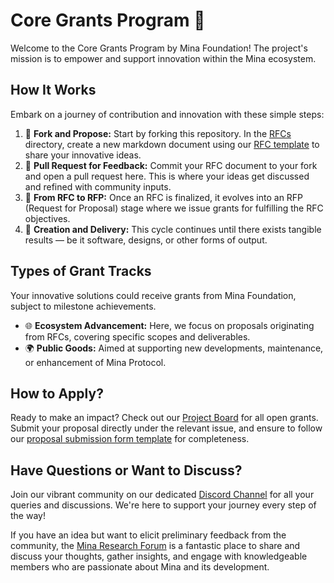 # Core Grants Program 🚀

Welcome to the Core Grants Program by Mina Foundation! The project's mission is to empower and support innovation within the Mina ecosystem.

## How It Works
Embark on a journey of contribution and innovation with these simple steps:

1. 🍴 **Fork and Propose:** Start by forking this repository. In the [RFCs](./RFCs/) directory, create a new markdown document using our [RFC template](./RFCs/rfc-0001-template.md) to share your innovative ideas.
2. 💬 **Pull Request for Feedback:** Commit your RFC document to your fork and open a pull request here. This is where your ideas get discussed and refined with community inputs.
3. 🎨 **From RFC to RFP:** Once an RFC is finalized, it evolves into an RFP (Request for Proposal) stage where we issue grants for fulfilling the RFC objectives.
4. 🔄 **Creation and Delivery:** This cycle continues until there exists tangible results — be it software, designs, or other forms of output.

## Types of Grant Tracks
Your innovative solutions could receive grants from Mina Foundation, subject to milestone achievements.
- 🌐 **Ecosystem Advancement:** Here, we focus on proposals originating from RFCs, covering specific scopes and deliverables.
- 🌍 **Public Goods:** Aimed at supporting new developments, maintenance, or enhancement of Mina Protocol.

## How to Apply?
Ready to make an impact? Check out our [Project Board](https://github.com/orgs/MinaFoundation/projects/7) for all open grants. Submit your proposal directly under the relevant issue, and ensure to follow our [proposal submission form template](./RFPs/rfp-0001-template.md) for completeness.

## Have Questions or Want to Discuss?
Join our vibrant community on our dedicated [Discord Channel](https://discord.gg/minaprotocol) for all your queries and discussions. We're here to support your journey every step of the way!

If you have an idea but want to elicit preliminary feedback from the community, the [Mina Research Forum](https://forums.minaprotocol.com/) is a fantastic place to share and discuss your thoughts, gather insights, and engage with knowledgeable members who are passionate about Mina and its development.